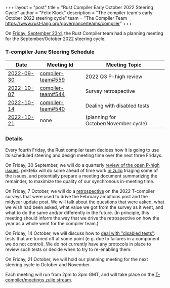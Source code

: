 +++
layout = "post"
title = "Rust Compiler Early October 2022 Steering Cycle"
author = "Felix Klock"
description = "The compiler team's early October 2022 steering cycle"
team = "The Compiler Team <https://www.rust-lang.org/governance/teams/compiler>"
+++

On [Friday, September 23rd][sep-23-zulip-archive], the Rust Compiler team had a planning meeting for the September/October 2022 steering cycle.

[sep-23-zulip-archive]: https://rust-lang.zulipchat.com/#narrow/stream/238009-t-compiler.2Fmeetings/topic/.5Bplanning.20meeting.5D.202022-09-23/near/300372578

### T-compiler June Steering Schedule

| Date           | Meeting Id            | Meeting Topic                         |
|----------------|-----------------------|---------------------------------------|
| [2022-09-30][] | [compiler-team#559][] | 2022 Q3 P-high review                 |
| [2022-10-07][] | [compiler-team#544][] | Survey retrospective                  |
| [2022-10-14][] | [compiler-team#540][] | Dealing with disabled tests           |
| [2022-10-21][] | none                  | (planning for October/November cycle) |

[2022-09-30]: https://calendar.google.com/event?action=TEMPLATE&tmeid=Mm9tM2VzOWszaWw0Z3RudWlhNzF0ZHMwbzMgNnU1cnJ0Y2U2bHJ0djA3cGZpM2RhbWdqdXNAZw&tmsrc=6u5rrtce6lrtv07pfi3damgjus%40group.calendar.google.com

[2022-10-07]: https://calendar.google.com/event?action=TEMPLATE&tmeid=NnA2bWtoaGQ5NnVudGkwdnM5aWZ1YmpqNG0gNnU1cnJ0Y2U2bHJ0djA3cGZpM2RhbWdqdXNAZw&tmsrc=6u5rrtce6lrtv07pfi3damgjus%40group.calendar.google.com

[2022-10-14]: https://calendar.google.com/event?action=TEMPLATE&tmeid=NW52ZGNhYzVrbWJxdG0yOTBpN2Q2ZmExaXIgNnU1cnJ0Y2U2bHJ0djA3cGZpM2RhbWdqdXNAZw&tmsrc=6u5rrtce6lrtv07pfi3damgjus%40group.calendar.google.com

[2022-10-21]: https://calendar.google.com/event?action=TEMPLATE&tmeid=MDJyYnJ1cGFtdWR1c2lnNjFmcHJ2b3JlODFfMjAyMjEwMjFUMTQwMDAwWiA2dTVycnRjZTZscnR2MDdwZmkzZGFtZ2p1c0Bn&tmsrc=6u5rrtce6lrtv07pfi3damgjus%40group.calendar.google.com&scp=ALL

[compiler-team#559]: https://github.com/rust-lang/compiler-team/issues/559
[compiler-team#544]: https://github.com/rust-lang/compiler-team/issues/544
[compiler-team#540]: https://github.com/rust-lang/compiler-team/issues/540

### Details

Every fourth Friday, the Rust compiler team decides how
it is going to use its scheduled steering and design meeting time over the next
three Fridays.

On Friday, 30 September, we will do a quarterly [review of the open P-high issues][compiler-team#559].
pnkfelix will do some ahead of time work [in zulip](https://rust-lang.zulipchat.com/#narrow/stream/131828-t-compiler/topic/reviewing.20P-high.20issues.202022.20.28Q3.29/near/300390068)
triaging
some of the issues, and potentially prepare a meeting document summarizing the
remainder, to maximize the quality of our synchronous in-meeting time.

On Friday, 7 October, we will do a [retrospective][compiler-team#544] on the 2022 T-compiler surveys
that were used to drive the February ambitions post and the midyear update post.
We will talk about the questions that were asked, what we wish had been asked,
what value we got from the survey as it went, and what to do the same and/or
differently in the future. (In principle, this meeting should inform the way
that we drive the retrospective on how the year as a whole went for the compiler
team.)

On Friday, 14 October, we will discuss how to [deal with "disabled tests"][compiler-team#540]:
tests that are turned off at some point (e.g. due to failures in a component we
do not control). We do not currently have any protocols in place to review such
tests or decide when to try to re-enabling them.

On Friday, 21 October, we will hold our planning meeting for the next steering
cycle in October and November.

Each meeting will run from 2pm to 3pm GMT, and will take place on the
[T-compiler/meetings zulip stream][zulip].

[zulip]: https://rust-lang.zulipchat.com/#narrow/stream/238009-t-compiler.2Fmeetings
